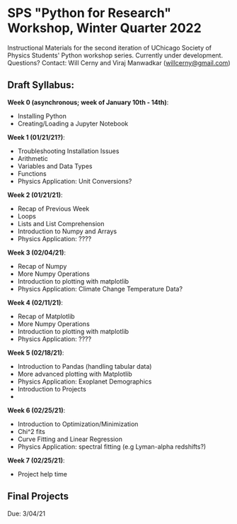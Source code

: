 # SPS "Python for Research" Workshop, Winter Quarter 2022

Instructional Materials for the second iteration of UChicago Society of Physics Students' Python workshop series. Currently under development.
Questions? Contact: Will Cerny and Viraj Manwadkar (willcerny@gmail.com)



## Draft Syllabus:

**Week 0 (asynchronous; week of January 10th - 14th)**:
- Installing Python 
- Creating/Loading a Jupyter Notebook

**Week 1 (01/21/21?)**:
- Troubleshooting Installation Issues
- Arithmetic 
- Variables and Data Types 
- Functions
- Physics Application: Unit Conversions?

**Week 2 (01/21/21)**:
- Recap of Previous Week
- Loops
- Lists and List Comprehension 
- Introduction to Numpy and Arrays 
- Physics Application: ????

**Week 3 (02/04/21)**:
- Recap of Numpy
- More Numpy Operations
- Introduction to plotting with matplotlib
- Physics Application: Climate Change Temperature Data? 

**Week 4 (02/11/21)**:
- Recap of Matplotlib
- More Numpy Operations
- Introduction to plotting with matplotlib
- Physics Application: ????

**Week 5 (02/18/21)**:
- Introduction to Pandas (handling tabular data)
- More advanced plotting with Matplotlib
- Physics Application: Exoplanet Demographics
- Introduction to Projects
- 
**Week 6 (02/25/21)**:
- Introduction to Optimization/Minimization
- Chi^2 fits 
- Curve Fitting and Linear Regression 
- Physics Application: spectral fitting (e.g Lyman-alpha redshifts?)

**Week 7 (02/25/21)**:
- Project help time

## Final Projects 
Due: 3/04/21


